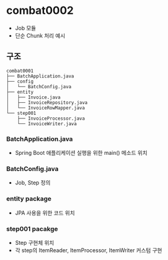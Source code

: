 # combat0002 
- Job 모듈
- 단순 Chunk 처리 예시
## 구조
```
combat0001
├── BatchApplication.java
├── config
│   └── BatchConfig.java
├── entity
│   ├── Invoice.java
│   ├── InvoiceRepository.java
│   └── InvoiceRowMapper.java
└── step001
    ├── InvoiceProcessor.java
    └── InvoiceWriter.java
```
### BatchApplication.java
- Spring Boot 애플리케이션 실행을 위한 main() 메소드 위치
### BatchConfig.java
- Job, Step 정의
### entity package
- JPA 사용을 위한 코드 위치
### step001 pacakge
- Step 구현체 위치
- 각 step의 ItemReader, ItemProcessor, ItemWriter 커스텀 구현